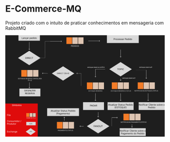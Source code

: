 # E-Commerce-MQ

Projeto criado com o intuito de praticar conhecimentos em mensageria com RabbitMQ

![diagrama de arquitetura de mensagens](Diagrama%20EcommerceMQ.png)
